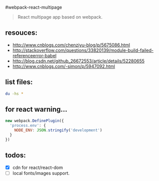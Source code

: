 #webpack-react-multipage
> React multipage app based on webpack.

## resouces:
+ http://www.cnblogs.com/chenziyu-blog/p/5675086.html
+ http://stackoverflow.com/questions/33820139/module-build-failed-referenceerror-babel
+ http://blog.csdn.net/github_26672553/article/details/52280655
+ http://www.cnblogs.com/-simon/p/5947092.html

## list files:
```bash
du -hs *
```

## for react warning...
```js
new webpack.DefinePlugin({
  'process.env': {
    NODE_ENV: JSON.stringify('development')
  }
})
```

## todos:
- [x] cdn for react/react-dom
- [ ] local fonts/images support.

